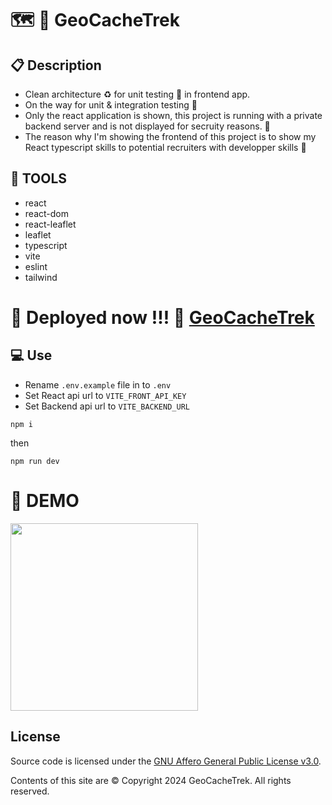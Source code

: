 # :world_map: :hiking_boot: GeoCacheTrek

## :clipboard: Description

- Clean architecture :recycle: for unit testing :test_tube: in frontend app.
- On the way for unit & integration testing :test_tube:
- Only the react application is shown, this project is running with a private backend server and is not displayed for secruity reasons. :european_castle:
- The reason why I'm showing the frontend of this project is to show my React typescript skills to potential recruiters with developper skills :briefcase:

## :wrench: TOOLS

- react
- react-dom
- react-leaflet
- leaflet
- typescript
- vite
- eslint
- tailwind

# :rocket: Deployed now !!! :tada: [GeoCacheTrek](https://geocachetrek.online)

## :computer: Use

- Rename `.env.example` file in to `.env`
- Set React api url to `VITE_FRONT_API_KEY`
- Set Backend api url to `VITE_BACKEND_URL`

```
npm i
```

then

```
npm run dev
```

# :camera_flash: DEMO

<img src="./geoacachetrek_mobile.gif" width="300"/>

## License

Source code is licensed under the [GNU Affero General Public License v3.0](https://www.gnu.org/licenses/agpl-3.0.fr.html).

Contents of this site are © Copyright 2024 GeoCacheTrek. All rights reserved.
